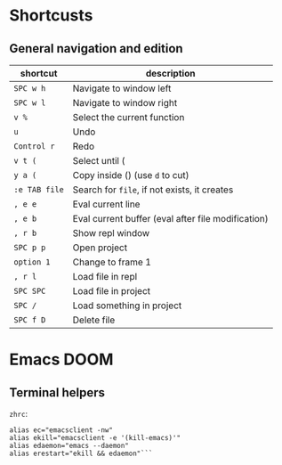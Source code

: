 # Shortcusts

## General navigation and edition

| shortcut | description |
| ---------| ------------|
| `SPC w h`| Navigate to window left |
| `SPC w l`| Navigate to window right |
| `v %` | Select the current function |
| `u` | Undo
| `Control r`| Redo |
| `v t (`| Select until ( |
| `y a (`| Copy inside () (use `d` to cut) |
| `:e TAB file`| Search for `file`, if not exists, it creates |
| `, e e`| Eval current line |
| `, e b`| Eval current buffer (eval after file modification) |
| `, r b`| Show repl window |
| `SPC p p`| Open project |
| `option 1`| Change to frame 1 |
| `, r l`| Load file in repl |
| `SPC SPC`| Load file in project |
| `SPC /`| Load something in project |
| `SPC f D`| Delete file |

# Emacs DOOM

## Terminal helpers
`zhrc`:
````
alias ec="emacsclient -nw"
alias ekill="emacsclient -e '(kill-emacs)'"
alias edaemon="emacs --daemon"
alias erestart="ekill && edaemon"```
